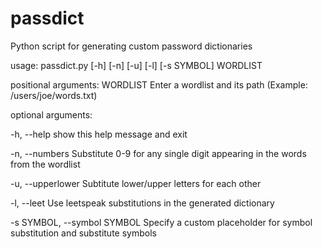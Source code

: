 # passdict

Python script for generating custom password dictionaries

usage: passdict.py [-h] [-n] [-u] [-l] [-s SYMBOL] WORDLIST

positional arguments:
  WORDLIST              Enter a wordlist and its path (Example: /users/joe/words.txt)

optional arguments:

  -h, --help            show this help message and exit
  
  -n, --numbers         Substitute 0-9 for any single digit appearing in the words from the wordlist
  
  -u, --upperlower      Subtitute lower/upper letters for each other
  
  -l, --leet            Use leetspeak substitutions in the generated dictionary
  
  -s SYMBOL, --symbol SYMBOL Specify a custom placeholder for symbol substitution and substitute symbols
                        
